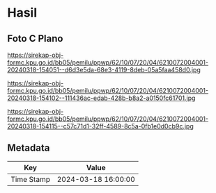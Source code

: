 # Hasil

## Foto C Plano

https://sirekap-obj-formc.kpu.go.id/bb05/pemilu/ppwp/62/10/07/20/04/6210072004001-20240318-154051--d6d3e5da-68e3-4119-8deb-05a5faa458d0.jpg

https://sirekap-obj-formc.kpu.go.id/bb05/pemilu/ppwp/62/10/07/20/04/6210072004001-20240318-154102--111436ac-edab-428b-b8a2-a0150fc61701.jpg

https://sirekap-obj-formc.kpu.go.id/bb05/pemilu/ppwp/62/10/07/20/04/6210072004001-20240318-154115--c57c71d1-32ff-4589-8c5a-0fb1e0d0cb9c.jpg


## Metadata

| Key        | Value               |
| ---------- | ------------------- |
| Time Stamp | 2024-03-18 16:00:00 |



